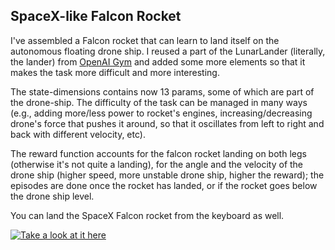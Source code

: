 ## SpaceX-like Falcon Rocket

I've assembled a Falcon rocket that can learn to land itself on the autonomous floating drone ship. I reused a part of the LunarLander (literally, the lander) from <a href="https://github.com/openai/gym">OpenAI Gym</a> and added some more elements so that it makes the task more difficult and more interesting.

The state-dimensions contains now 13 params, some of which are part of the drone-ship. The difficulty of the task can be managed in many ways (e.g., adding more/less power to rocket's engines, increasing/decreasing drone's force that pushes it around, so that it oscillates from left to right and back with different velocity, etc).

The reward function accounts for the falcon rocket landing on both legs (otherwise it's not quite a landing), for the angle and the velocity of the drone ship (higher speed, more unstable drone ship, higher the reward); the episodes are done once the rocket has landed, or if the rocket goes below the drone ship level.

You can land the SpaceX Falcon rocket from the keyboard as well.

[![Take a look at it here ](https://github.com/vBarbaros/gym-extensions/raw/master/assets/Falcon.png)](https://www.youtube.com/watch?v=sg-6g9DtfrY&feature=youtu.be "Hope you'll like it!")